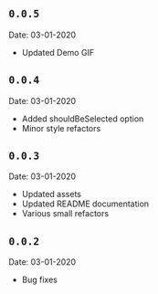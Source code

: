 ## `0.0.5`
Date: 03-01-2020

- Updated Demo GIF

## `0.0.4`
Date: 03-01-2020

- Added shouldBeSelected option
- Minor style refactors

## `0.0.3`
Date: 03-01-2020

- Updated assets
- Updated README documentation
- Various small refactors

## `0.0.2`
Date: 03-01-2020

- Bug fixes
